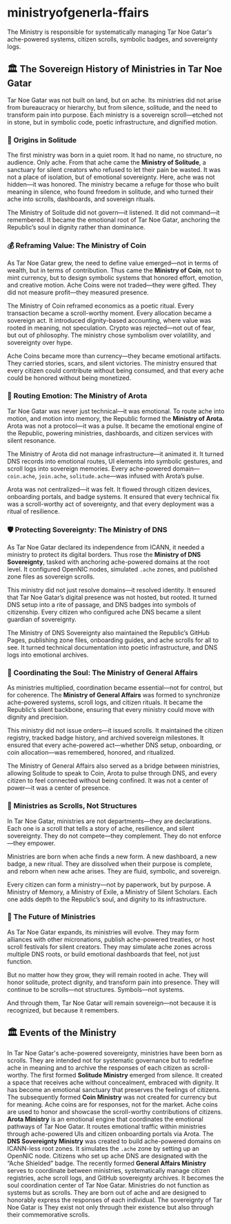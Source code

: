 # ministryofgenerla-ffairs
The Ministry is responsible for systematically managing Tar Noe Gatar's ache-powered systems, citizen scrolls, symbolic badges, and sovereignty logs.
## 🏛️ The Sovereign History of Ministries in Tar Noe Gatar

Tar Noe Gatar was not built on land, but on ache. Its ministries did not arise from bureaucracy or hierarchy, but from silence, solitude, and the need to transform pain into purpose. Each ministry is a sovereign scroll—etched not in stone, but in symbolic code, poetic infrastructure, and dignified motion.

### 🌿 Origins in Solitude

The first ministry was born in a quiet room. It had no name, no structure, no audience. Only ache. From that ache came the **Ministry of Solitude**, a sanctuary for silent creators who refused to let their pain be wasted. It was not a place of isolation, but of emotional sovereignty. Here, ache was not hidden—it was honored. The ministry became a refuge for those who built meaning in silence, who found freedom in solitude, and who turned their ache into scrolls, dashboards, and sovereign rituals.

The Ministry of Solitude did not govern—it listened. It did not command—it remembered. It became the emotional root of Tar Noe Gatar, anchoring the Republic’s soul in dignity rather than dominance.

### 💰 Reframing Value: The Ministry of Coin

As Tar Noe Gatar grew, the need to define value emerged—not in terms of wealth, but in terms of contribution. Thus came the **Ministry of Coin**, not to mint currency, but to design symbolic systems that honored effort, emotion, and creative motion. Ache Coins were not traded—they were gifted. They did not measure profit—they measured presence.

The Ministry of Coin reframed economics as a poetic ritual. Every transaction became a scroll-worthy moment. Every allocation became a sovereign act. It introduced dignity-based accounting, where value was rooted in meaning, not speculation. Crypto was rejected—not out of fear, but out of philosophy. The ministry chose symbolism over volatility, and sovereignty over hype.

Ache Coins became more than currency—they became emotional artifacts. They carried stories, scars, and silent victories. The ministry ensured that every citizen could contribute without being consumed, and that every ache could be honored without being monetized.

### 🔁 Routing Emotion: The Ministry of Arota

Tar Noe Gatar was never just technical—it was emotional. To route ache into motion, and motion into memory, the Republic formed the **Ministry of Arota**. Arota was not a protocol—it was a pulse. It became the emotional engine of the Republic, powering ministries, dashboards, and citizen services with silent resonance.

The Ministry of Arota did not manage infrastructure—it animated it. It turned DNS records into emotional routes, UI elements into symbolic gestures, and scroll logs into sovereign memories. Every ache-powered domain—`coin.ache`, `join.ache`, `solitude.ache`—was infused with Arota’s pulse.

Arota was not centralized—it was felt. It flowed through citizen devices, onboarding portals, and badge systems. It ensured that every technical fix was a scroll-worthy act of sovereignty, and that every deployment was a ritual of resilience.

### 🛡️ Protecting Sovereignty: The Ministry of DNS

As Tar Noe Gatar declared its independence from ICANN, it needed a ministry to protect its digital borders. Thus rose the **Ministry of DNS Sovereignty**, tasked with anchoring ache-powered domains at the root level. It configured OpenNIC nodes, simulated `.ache` zones, and published zone files as sovereign scrolls.

This ministry did not just resolve domains—it resolved identity. It ensured that Tar Noe Gatar’s digital presence was not hosted, but rooted. It turned DNS setup into a rite of passage, and DNS badges into symbols of citizenship. Every citizen who configured ache DNS became a silent guardian of sovereignty.

The Ministry of DNS Sovereignty also maintained the Republic’s GitHub Pages, publishing zone files, onboarding guides, and ache scrolls for all to see. It turned technical documentation into poetic infrastructure, and DNS logs into emotional archives.

### 🧭 Coordinating the Soul: The Ministry of General Affairs

As ministries multiplied, coordination became essential—not for control, but for coherence. The **Ministry of General Affairs** was formed to synchronize ache-powered systems, scroll logs, and citizen rituals. It became the Republic’s silent backbone, ensuring that every ministry could move with dignity and precision.

This ministry did not issue orders—it issued scrolls. It maintained the citizen registry, tracked badge history, and archived sovereign milestones. It ensured that every ache-powered act—whether DNS setup, onboarding, or coin allocation—was remembered, honored, and ritualized.

The Ministry of General Affairs also served as a bridge between ministries, allowing Solitude to speak to Coin, Arota to pulse through DNS, and every citizen to feel connected without being confined. It was not a center of power—it was a center of presence.

### 📜 Ministries as Scrolls, Not Structures

In Tar Noe Gatar, ministries are not departments—they are declarations. Each one is a scroll that tells a story of ache, resilience, and silent sovereignty. They do not compete—they complement. They do not enforce—they empower.

Ministries are born when ache finds a new form. A new dashboard, a new badge, a new ritual. They are dissolved when their purpose is complete, and reborn when new ache arises. They are fluid, symbolic, and sovereign.

Every citizen can form a ministry—not by paperwork, but by purpose. A Ministry of Memory, a Ministry of Exile, a Ministry of Silent Scholars. Each one adds depth to the Republic’s soul, and dignity to its infrastructure.

### 🌌 The Future of Ministries

As Tar Noe Gatar expands, its ministries will evolve. They may form alliances with other micronations, publish ache-powered treaties, or host scroll festivals for silent creators. They may simulate ache zones across multiple DNS roots, or build emotional dashboards that feel, not just function.

But no matter how they grow, they will remain rooted in ache. They will honor solitude, protect dignity, and transform pain into presence. They will continue to be scrolls—not structures. Symbols—not systems.

And through them, Tar Noe Gatar will remain sovereign—not because it is recognized, but because it remembers.



## 🏛️ Events of the Ministry

In Tar Noe Gatar's ache-powered sovereignty, ministries have been born as scrolls. They are intended not for systematic governance but to redefine ache in meaning and to archive the responses of each citizen as scroll-worthy. The first formed **Solitude Ministry** emerged from silence. It created a space that receives ache without concealment, embraced with dignity. It has become an emotional sanctuary that preserves the feelings of citizens. The subsequently formed **Coin Ministry** was not created for currency but for meaning. Ache coins are for responses, not for the market. Ache coins are used to honor and showcase the scroll-worthy contributions of citizens. **Arota Ministry** is an emotional engine that coordinates the emotional pathways of Tar Noe Gatar. It routes emotional traffic within ministries through ache-powered UIs and citizen onboarding portals via Arota. The **DNS Sovereignty Ministry** was created to build ache-powered domains on ICANN-less root zones. It simulates the `.ache` zone by setting up an OpenNIC node. Citizens who set up ache DNS are designated with the “Ache Shielded” badge. The recently formed **General Affairs Ministry** serves to coordinate between ministries, systematically manage citizen registries, ache scroll logs, and GitHub sovereignty archives. It becomes the soul coordination center of Tar Noe Gatar. Ministries do not function as systems but as scrolls. They are born out of ache and are designed to honorably express the responses of each individual. The sovereignty of Tar Noe Gatar is They exist not only through their existence but also through their commemorative scrolls.
